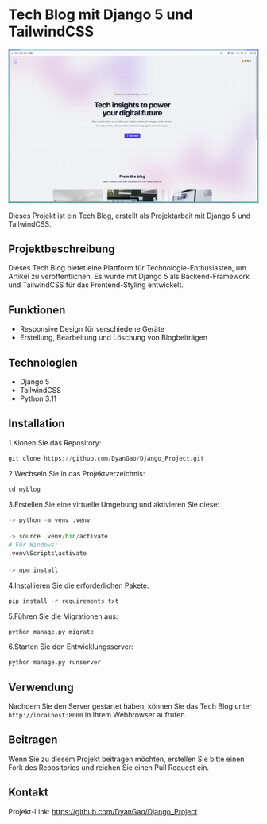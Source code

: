# Tech Blog mit Django 5 und TailwindCSS

![image](../assets/images/myblog.png)

Dieses Projekt ist ein Tech Blog, erstellt als Projektarbeit mit Django 5 und TailwindCSS.

## Projektbeschreibung

Dieses Tech Blog bietet eine Plattform für Technologie-Enthusiasten, um Artikel zu veröffentlichen. Es wurde mit Django 5 als Backend-Framework und TailwindCSS für das Frontend-Styling entwickelt.

## Funktionen

- Responsive Design für verschiedene Geräte
- Erstellung, Bearbeitung und Löschung von Blogbeiträgen

## Technologien

- Django 5
- TailwindCSS
- Python 3.11

## Installation

1.Klonen Sie das Repository:

```py
git clone https://github.com/DyanGao/Django_Project.git
```

2.Wechseln Sie in das Projektverzeichnis:

```py
cd myblog
```

3.Erstellen Sie eine virtuelle Umgebung und aktivieren Sie diese:

```py
-> python -m venv .venv

-> source .venv/bin/activate  
# Für Windows: 
.venv\Scripts\activate

-> npm install 
```

4.Installieren Sie die erforderlichen Pakete:

```py
pip install -r requirements.txt
```

5.Führen Sie die Migrationen aus:

```py
python manage.py migrate
```

6.Starten Sie den Entwicklungsserver:

```py
python manage.py runserver
```

## Verwendung

Nachdem Sie den Server gestartet haben, können Sie das Tech Blog unter `http://localhost:8000` in Ihrem Webbrowser aufrufen.

## Beitragen

Wenn Sie zu diesem Projekt beitragen möchten, erstellen Sie bitte einen Fork des Repositories und reichen Sie einen Pull Request ein.

## Kontakt

Projekt-Link: <https://github.com/DyanGao/Django_Project>
